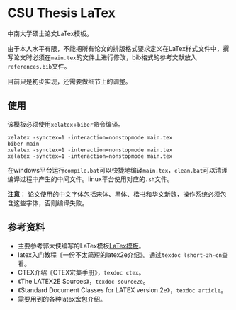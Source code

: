 # CSU Thesis LaTex

中南大学硕士论文LaTex模板。

由于本人水平有限，不能把所有论文的排版格式要求定义在LaTex样式文件中，撰写论文时必须在`main.tex`的文件上进行修改，bib格式的参考文献放入`references.bib`文件。

目前只是初步实现，还需要做细节上的调整。

## 使用

该模板必须使用`xelatex`+`biber`命令编译。

```shall
xelatex -synctex=1 -interaction=nonstopmode main.tex
biber main
xelatex -synctex=1 -interaction=nonstopmode main.tex
xelatex -synctex=1 -interaction=nonstopmode main.tex
```

在windows平台运行`compile.bat`可以快捷地编译`main.tex`，`clean.bat`可以清理编译过程中产生的中间文件。linux平台使用对应的`.sh`文件。

**注意**： 论文使用的中文字体包括宋体、黑体、楷书和华文新魏，操作系统必须包含这些字体，否则编译失败。

## 参考资料

- 主要参考郭大侠编写的LaTex模板[LaTex模板](https://github.com/CSGrandeur/CSU-Thesis-LaTeX-Template)。
- latex入门教程《一份不太简短的latex2e介绍》。通过`texdoc lshort-zh-cn`查看。
- CTEX介绍《CTEX宏集手册》，`texdoc ctex`。
- 《The LATEX2E Sources》，`texdoc source2e`。
- 《Standard Document Classes for LATEX version 2e》，`texdoc article`。
- 需要用到的各种latex宏包介绍。
